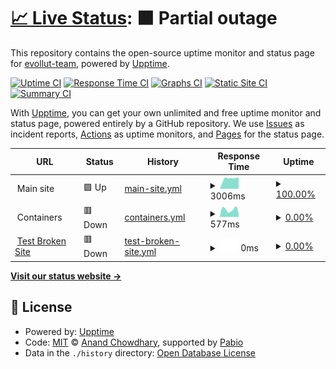 # [📈 Live Status](https://evollut-team.github.io/evollut-upptime): <!--live status--> **🟧 Partial outage**

This repository contains the open-source uptime monitor and status page for [evollut-team](https://evollut-team.github.io/evollut-upptime), powered by [Upptime](https://github.com/upptime/upptime).

[![Uptime CI](https://github.com/evollut-team/evollut-upptime/workflows/Uptime%20CI/badge.svg)](https://github.com/evollut-team/evollut-upptime/actions?query=workflow%3A%22Uptime+CI%22)
[![Response Time CI](https://github.com/evollut-team/evollut-upptime/workflows/Response%20Time%20CI/badge.svg)](https://github.com/evollut-team/evollut-upptime/actions?query=workflow%3A%22Response+Time+CI%22)
[![Graphs CI](https://github.com/evollut-team/evollut-upptime/workflows/Graphs%20CI/badge.svg)](https://github.com/evollut-team/evollut-upptime/actions?query=workflow%3A%22Graphs+CI%22)
[![Static Site CI](https://github.com/evollut-team/evollut-upptime/workflows/Static%20Site%20CI/badge.svg)](https://github.com/evollut-team/evollut-upptime/actions?query=workflow%3A%22Static+Site+CI%22)
[![Summary CI](https://github.com/evollut-team/evollut-upptime/workflows/Summary%20CI/badge.svg)](https://github.com/evollut-team/evollut-upptime/actions?query=workflow%3A%22Summary+CI%22)

With [Upptime](https://upptime.js.org), you can get your own unlimited and free uptime monitor and status page, powered entirely by a GitHub repository. We use [Issues](https://github.com/evollut-team/evollut-upptime/issues) as incident reports, [Actions](https://github.com/evollut-team/evollut-upptime/actions) as uptime monitors, and [Pages](https://evollut-team.github.io/evollut-upptime) for the status page.

<!--start: status pages-->
<!-- This summary is generated by Upptime (https://github.com/upptime/upptime) -->
<!-- Do not edit this manually, your changes will be overwritten -->
<!-- prettier-ignore -->
| URL | Status | History | Response Time | Uptime |
| --- | ------ | ------- | ------------- | ------ |
| <img alt="" src="https://icons.duckduckgo.com/ip3/null.ico" height="13"> Main site | 🟩 Up | [main-site.yml](https://github.com/evollut-team/evollut-upptime/commits/HEAD/history/main-site.yml) | <details><summary><img alt="Response time graph" src="./graphs/main-site/response-time-week.png" height="20"> 3006ms</summary><br><a href="https://evollut-team.github.io/evollut-upptime/history/main-site"><img alt="Response time 2061" src="https://img.shields.io/endpoint?url=https%3A%2F%2Fraw.githubusercontent.com%2Fevollut-team%2Fevollut-upptime%2FHEAD%2Fapi%2Fmain-site%2Fresponse-time.json"></a><br><a href="https://evollut-team.github.io/evollut-upptime/history/main-site"><img alt="24-hour response time 3217" src="https://img.shields.io/endpoint?url=https%3A%2F%2Fraw.githubusercontent.com%2Fevollut-team%2Fevollut-upptime%2FHEAD%2Fapi%2Fmain-site%2Fresponse-time-day.json"></a><br><a href="https://evollut-team.github.io/evollut-upptime/history/main-site"><img alt="7-day response time 3006" src="https://img.shields.io/endpoint?url=https%3A%2F%2Fraw.githubusercontent.com%2Fevollut-team%2Fevollut-upptime%2FHEAD%2Fapi%2Fmain-site%2Fresponse-time-week.json"></a><br><a href="https://evollut-team.github.io/evollut-upptime/history/main-site"><img alt="30-day response time 3124" src="https://img.shields.io/endpoint?url=https%3A%2F%2Fraw.githubusercontent.com%2Fevollut-team%2Fevollut-upptime%2FHEAD%2Fapi%2Fmain-site%2Fresponse-time-month.json"></a><br><a href="https://evollut-team.github.io/evollut-upptime/history/main-site"><img alt="1-year response time 2061" src="https://img.shields.io/endpoint?url=https%3A%2F%2Fraw.githubusercontent.com%2Fevollut-team%2Fevollut-upptime%2FHEAD%2Fapi%2Fmain-site%2Fresponse-time-year.json"></a></details> | <details><summary><a href="https://evollut-team.github.io/evollut-upptime/history/main-site">100.00%</a></summary><a href="https://evollut-team.github.io/evollut-upptime/history/main-site"><img alt="All-time uptime 92.26%" src="https://img.shields.io/endpoint?url=https%3A%2F%2Fraw.githubusercontent.com%2Fevollut-team%2Fevollut-upptime%2FHEAD%2Fapi%2Fmain-site%2Fuptime.json"></a><br><a href="https://evollut-team.github.io/evollut-upptime/history/main-site"><img alt="24-hour uptime 100.00%" src="https://img.shields.io/endpoint?url=https%3A%2F%2Fraw.githubusercontent.com%2Fevollut-team%2Fevollut-upptime%2FHEAD%2Fapi%2Fmain-site%2Fuptime-day.json"></a><br><a href="https://evollut-team.github.io/evollut-upptime/history/main-site"><img alt="7-day uptime 100.00%" src="https://img.shields.io/endpoint?url=https%3A%2F%2Fraw.githubusercontent.com%2Fevollut-team%2Fevollut-upptime%2FHEAD%2Fapi%2Fmain-site%2Fuptime-week.json"></a><br><a href="https://evollut-team.github.io/evollut-upptime/history/main-site"><img alt="30-day uptime 100.00%" src="https://img.shields.io/endpoint?url=https%3A%2F%2Fraw.githubusercontent.com%2Fevollut-team%2Fevollut-upptime%2FHEAD%2Fapi%2Fmain-site%2Fuptime-month.json"></a><br><a href="https://evollut-team.github.io/evollut-upptime/history/main-site"><img alt="1-year uptime 92.26%" src="https://img.shields.io/endpoint?url=https%3A%2F%2Fraw.githubusercontent.com%2Fevollut-team%2Fevollut-upptime%2FHEAD%2Fapi%2Fmain-site%2Fuptime-year.json"></a></details>
| <img alt="" src="https://icons.duckduckgo.com/ip3/null.ico" height="13"> Containers | 🟥 Down | [containers.yml](https://github.com/evollut-team/evollut-upptime/commits/HEAD/history/containers.yml) | <details><summary><img alt="Response time graph" src="./graphs/containers/response-time-week.png" height="20"> 577ms</summary><br><a href="https://evollut-team.github.io/evollut-upptime/history/containers"><img alt="Response time 1113" src="https://img.shields.io/endpoint?url=https%3A%2F%2Fraw.githubusercontent.com%2Fevollut-team%2Fevollut-upptime%2FHEAD%2Fapi%2Fcontainers%2Fresponse-time.json"></a><br><a href="https://evollut-team.github.io/evollut-upptime/history/containers"><img alt="24-hour response time 348" src="https://img.shields.io/endpoint?url=https%3A%2F%2Fraw.githubusercontent.com%2Fevollut-team%2Fevollut-upptime%2FHEAD%2Fapi%2Fcontainers%2Fresponse-time-day.json"></a><br><a href="https://evollut-team.github.io/evollut-upptime/history/containers"><img alt="7-day response time 577" src="https://img.shields.io/endpoint?url=https%3A%2F%2Fraw.githubusercontent.com%2Fevollut-team%2Fevollut-upptime%2FHEAD%2Fapi%2Fcontainers%2Fresponse-time-week.json"></a><br><a href="https://evollut-team.github.io/evollut-upptime/history/containers"><img alt="30-day response time 891" src="https://img.shields.io/endpoint?url=https%3A%2F%2Fraw.githubusercontent.com%2Fevollut-team%2Fevollut-upptime%2FHEAD%2Fapi%2Fcontainers%2Fresponse-time-month.json"></a><br><a href="https://evollut-team.github.io/evollut-upptime/history/containers"><img alt="1-year response time 1113" src="https://img.shields.io/endpoint?url=https%3A%2F%2Fraw.githubusercontent.com%2Fevollut-team%2Fevollut-upptime%2FHEAD%2Fapi%2Fcontainers%2Fresponse-time-year.json"></a></details> | <details><summary><a href="https://evollut-team.github.io/evollut-upptime/history/containers">0.00%</a></summary><a href="https://evollut-team.github.io/evollut-upptime/history/containers"><img alt="All-time uptime 43.82%" src="https://img.shields.io/endpoint?url=https%3A%2F%2Fraw.githubusercontent.com%2Fevollut-team%2Fevollut-upptime%2FHEAD%2Fapi%2Fcontainers%2Fuptime.json"></a><br><a href="https://evollut-team.github.io/evollut-upptime/history/containers"><img alt="24-hour uptime 0.00%" src="https://img.shields.io/endpoint?url=https%3A%2F%2Fraw.githubusercontent.com%2Fevollut-team%2Fevollut-upptime%2FHEAD%2Fapi%2Fcontainers%2Fuptime-day.json"></a><br><a href="https://evollut-team.github.io/evollut-upptime/history/containers"><img alt="7-day uptime 0.00%" src="https://img.shields.io/endpoint?url=https%3A%2F%2Fraw.githubusercontent.com%2Fevollut-team%2Fevollut-upptime%2FHEAD%2Fapi%2Fcontainers%2Fuptime-week.json"></a><br><a href="https://evollut-team.github.io/evollut-upptime/history/containers"><img alt="30-day uptime 0.00%" src="https://img.shields.io/endpoint?url=https%3A%2F%2Fraw.githubusercontent.com%2Fevollut-team%2Fevollut-upptime%2FHEAD%2Fapi%2Fcontainers%2Fuptime-month.json"></a><br><a href="https://evollut-team.github.io/evollut-upptime/history/containers"><img alt="1-year uptime 43.82%" src="https://img.shields.io/endpoint?url=https%3A%2F%2Fraw.githubusercontent.com%2Fevollut-team%2Fevollut-upptime%2FHEAD%2Fapi%2Fcontainers%2Fuptime-year.json"></a></details>
| <img alt="" src="https://icons.duckduckgo.com/ip3/thissitedoesnotexist2.koj.co.ico" height="13"> [Test Broken Site](https://thissitedoesnotexist2.koj.co) | 🟥 Down | [test-broken-site.yml](https://github.com/evollut-team/evollut-upptime/commits/HEAD/history/test-broken-site.yml) | <details><summary><img alt="Response time graph" src="./graphs/test-broken-site/response-time-week.png" height="20"> 0ms</summary><br><a href="https://evollut-team.github.io/evollut-upptime/history/test-broken-site"><img alt="Response time 0" src="https://img.shields.io/endpoint?url=https%3A%2F%2Fraw.githubusercontent.com%2Fevollut-team%2Fevollut-upptime%2FHEAD%2Fapi%2Ftest-broken-site%2Fresponse-time.json"></a><br><a href="https://evollut-team.github.io/evollut-upptime/history/test-broken-site"><img alt="24-hour response time 0" src="https://img.shields.io/endpoint?url=https%3A%2F%2Fraw.githubusercontent.com%2Fevollut-team%2Fevollut-upptime%2FHEAD%2Fapi%2Ftest-broken-site%2Fresponse-time-day.json"></a><br><a href="https://evollut-team.github.io/evollut-upptime/history/test-broken-site"><img alt="7-day response time 0" src="https://img.shields.io/endpoint?url=https%3A%2F%2Fraw.githubusercontent.com%2Fevollut-team%2Fevollut-upptime%2FHEAD%2Fapi%2Ftest-broken-site%2Fresponse-time-week.json"></a><br><a href="https://evollut-team.github.io/evollut-upptime/history/test-broken-site"><img alt="30-day response time 0" src="https://img.shields.io/endpoint?url=https%3A%2F%2Fraw.githubusercontent.com%2Fevollut-team%2Fevollut-upptime%2FHEAD%2Fapi%2Ftest-broken-site%2Fresponse-time-month.json"></a><br><a href="https://evollut-team.github.io/evollut-upptime/history/test-broken-site"><img alt="1-year response time 0" src="https://img.shields.io/endpoint?url=https%3A%2F%2Fraw.githubusercontent.com%2Fevollut-team%2Fevollut-upptime%2FHEAD%2Fapi%2Ftest-broken-site%2Fresponse-time-year.json"></a></details> | <details><summary><a href="https://evollut-team.github.io/evollut-upptime/history/test-broken-site">0.00%</a></summary><a href="https://evollut-team.github.io/evollut-upptime/history/test-broken-site"><img alt="All-time uptime 0.00%" src="https://img.shields.io/endpoint?url=https%3A%2F%2Fraw.githubusercontent.com%2Fevollut-team%2Fevollut-upptime%2FHEAD%2Fapi%2Ftest-broken-site%2Fuptime.json"></a><br><a href="https://evollut-team.github.io/evollut-upptime/history/test-broken-site"><img alt="24-hour uptime 0.00%" src="https://img.shields.io/endpoint?url=https%3A%2F%2Fraw.githubusercontent.com%2Fevollut-team%2Fevollut-upptime%2FHEAD%2Fapi%2Ftest-broken-site%2Fuptime-day.json"></a><br><a href="https://evollut-team.github.io/evollut-upptime/history/test-broken-site"><img alt="7-day uptime 0.00%" src="https://img.shields.io/endpoint?url=https%3A%2F%2Fraw.githubusercontent.com%2Fevollut-team%2Fevollut-upptime%2FHEAD%2Fapi%2Ftest-broken-site%2Fuptime-week.json"></a><br><a href="https://evollut-team.github.io/evollut-upptime/history/test-broken-site"><img alt="30-day uptime 0.00%" src="https://img.shields.io/endpoint?url=https%3A%2F%2Fraw.githubusercontent.com%2Fevollut-team%2Fevollut-upptime%2FHEAD%2Fapi%2Ftest-broken-site%2Fuptime-month.json"></a><br><a href="https://evollut-team.github.io/evollut-upptime/history/test-broken-site"><img alt="1-year uptime 0.00%" src="https://img.shields.io/endpoint?url=https%3A%2F%2Fraw.githubusercontent.com%2Fevollut-team%2Fevollut-upptime%2FHEAD%2Fapi%2Ftest-broken-site%2Fuptime-year.json"></a></details>

<!--end: status pages-->

[**Visit our status website →**](https://evollut-team.github.io/evollut-upptime)

## 📄 License

- Powered by: [Upptime](https://github.com/upptime/upptime)
- Code: [MIT](./LICENSE) © [Anand Chowdhary](https://anandchowdhary.com), supported by [Pabio](https://pabio.com)
- Data in the `./history` directory: [Open Database License](https://opendatacommons.org/licenses/odbl/1-0/)
